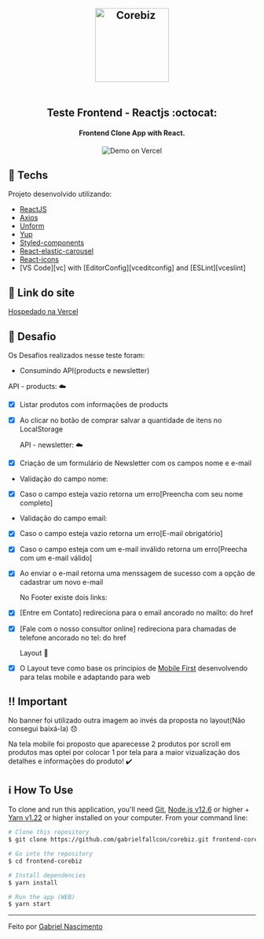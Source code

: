 <h2 align="center">
    <img width="150px" alt="Corebiz" src="https://www.piatannatural.com.br/arquivos/logo-corebiz-preto-cinza.svg?v=637179156714370000" />
    <br/> <br /> <br />
    Teste Frontend - Reactjs :octocat:
</h2>

<h4 align="center">
  Frontend Clone App with React.
</h4>


<p align="center">
  <img alt="Demo on Vercel" src="https://res.cloudinary.com/https-github-com-gabrielfallcon/image/upload/v1597505783/corebiz_yiirau.gif">
</p>

## :rocket: Techs

Projeto desenvolvido utilizando:

-  [ReactJS](https://reactjs.org)
-  [Axios](https://github.com/axios/axios)
-  [Unform](https://unform.dev)
-  [Yup](https://github.com/jquense/yup)
-  [Styled-components](https://www.styled-components.com)
-  [React-elastic-carousel](https://www.npmjs.com/package/react-elastic-carousel)
-  [React-icons](https://react-icons.github.io/react-icons)
-  [VS Code][vc] with [EditorConfig][vceditconfig] and [ESLint][vceslint]

## :link: Link do site 
  [Hospedado na Vercel](https://corebiz.vercel.app/)

## :memo: Desafio

Os Desafios realizados nesse teste foram:

-  Consumindo API(products e newsletter)

  API - products: :cloud:
- [X] Listar produtos com informações de products 
- [X] Ao clicar no botão de comprar salvar a quantidade de itens no LocalStorage 

  API - newsletter: :cloud:
- [X] Criação de um formulário de Newsletter com os campos nome e e-mail 
-  Validação do campo nome:
- [X] Caso o campo esteja vazio retorna um erro[Preencha com seu nome completo] 
-  Validação do campo email: 
- [X] Caso o campo esteja vazio retorna um erro[E-mail obrigatório]
- [X] Caso o campo esteja com um e-mail inválido retorna um erro[Preecha com um e-mail válido] 
- [X] Ao enviar o e-mail retorna uma menssagem de sucesso com a opção de cadastrar um novo e-mail 

  No Footer existe dois links:
- [X] [Entre em Contato] redireciona para o email ancorado no mailto: do href 
- [X] [Fale com o nosso consultor online] redireciona para chamadas de telefone ancorado no tel: do href 

  Layout :art:
-  [X] O Layout teve como base os principios de [Mobile First](https://www.hostgator.com.br/blog/mobile-first-o-que-e/) desenvolvendo para telas mobile e adaptando para web 


## :bangbang: Important

No banner foi utilizado outra imagem ao invés da proposta no layout(Não consegui baixá-la) :disappointed:

Na tela mobile foi proposto que aparecesse 2 produtos por scroll em produtos mas optei por
colocar 1 por tela para a maior vizualização dos detalhes e informações do produto! :heavy_check_mark:

## :information_source: How To Use

To clone and run this application, you'll need [Git](https://git-scm.com), [Node.js v12.6][nodejs] or higher + [Yarn v1.22][yarn] or higher installed on your computer. From your command line:

```bash
# Clone this repository
$ git clone https://github.com/gabrielfallcon/corebiz.git frontend-corebiz

# Go into the repository
$ cd frontend-corebiz

# Install dependencies
$ yarn install

# Run the app (WEB)
$ yarn start
```
---

Feito por [Gabriel Nascimento](https://www.linkedin.com/in/frontgabriel/)

[nodejs]: https://nodejs.org/
[yarn]: https://yarnpkg.com/
